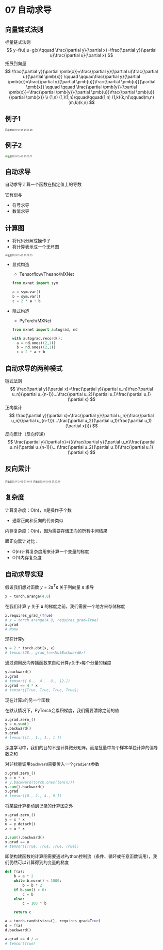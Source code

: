 # 07 自动求导

## 向量链式法则

标量链式法则
$$
y=f(u),u=g(x)\qquad  \frac{\partial y}{\partial x}=\frac{\partial y}{\partial u}\frac{\partial u}{\partial x}
$$
拓展到向量
$$
\frac{\partial y}{\partial \pmb{x}}=\frac{\partial y}{\partial u}\frac{\partial u}{\partial \pmb{x}} \qquad \qquad\frac{\partial y}{\partial \pmb{x}}=\frac{\partial y}{\partial \pmb{u}}\frac{\partial \pmb{u}}{\partial \pmb{x}} \qquad \qquad \frac{\partial \pmb{y}}{\partial \pmb{x}}=\frac{\partial \pmb{y}}{\partial \pmb{u}}\frac{\partial \pmb{u}}{\partial \pmb{x}}
\\
(1,n) (1,)(1,n)\qquad\qquad(1,n) (1,k)(k,n)\qquad(m,n) (m,k)(k,n)
$$

## 例子1

<img src="/Users/hanyixiao/Library/Application Support/typora-user-images/截屏2021-12-05 21.03.29.png" alt="截屏2021-12-05 21.03.29" style="zoom:50%;" />

## 例子2

<img src="/Users/hanyixiao/Library/Application Support/typora-user-images/截屏2021-12-05 21.05.01.png" alt="截屏2021-12-05 21.05.01" style="zoom:50%;" />

## 自动求导

自动求导计算一个函数在指定值上的导数

它有别与

- 符号求导
- 数值求导

## 计算图

- 将代码分解成操作子
- 将计算表示成一个无环图

<img src="/Users/hanyixiao/Library/Application Support/typora-user-images/截屏2021-12-05 21.08.03.png" alt="截屏2021-12-05 21.08.03" style="zoom:50%;" />

- 显式构造

  - Tensorflow/Theano/MXNet

  ```python
  from mxnet import sym
  
  a = sym.var()
  b = sym.var()
  c = 2 * a + b
  ```

- 隐式构造

  - PyTorch/MXNet

  ```python
  from mxnet import autograd, nd
  
  with autograd.record():
    a = nd.ones((2,1))
    b = nd.ones((2,1))
    c = 2 * a + b
  ```

## 自动求导的两种模式

链式法则
$$
\frac{\partial y}{\partial x}=\frac{\partial y}{\partial u_n}\frac{\partial u_n}{\partial u_{n-1}}...\frac{\partial u_2}{\partial u_1}\frac{\partial u_1}{\partial x}
$$
正向累计
$$
\frac{\partial y}{\partial x}=\frac{\partial y}{\partial u_n}(\frac{\partial u_n}{\partial u_{n-1}}(...\frac{\partial u_2}{\partial u_1}\frac{\partial u_1}{\partial x})))
$$
反向累计（反向传递）
$$
\frac{\partial y}{\partial x}=(((\frac{\partial y}{\partial u_n}\frac{\partial u_n}{\partial u_{n-1}})...)\frac{\partial u_2}{\partial u_1})\frac{\partial u_1}{\partial x}
$$

## 反向累计

<img src="/Users/hanyixiao/Library/Application Support/typora-user-images/截屏2021-12-05 21.19.43.png" alt="截屏2021-12-05 21.19.43" style="zoom:50%;" />

<img src="/Users/hanyixiao/Library/Application Support/typora-user-images/截屏2021-12-05 21.20.45.png" alt="截屏2021-12-05 21.20.45" style="zoom:50%;" />

## 复杂度

计算复杂度：O(n)，n是操作子个数

- 通常正向和反向的代价类似

内存复杂度：O(n)，因为需要存储正向的所有中间结果

跟正向累计对比：

- O(n)计算复杂度用来计算一个变量的梯度
- O(1)内存复杂度

## 自动求导实现

假设我们想对函数 $y=2\pmb{x}^T\pmb{x}$ 关于列向量 $\pmb{x}$ 求导

```python
x = torch.arange(4.0)
```

在我们计算 y 关于 $\pmb{x}$ 的梯度之前，我们需要一个地方来存储梯度

```python
x.requires_grad_(True)
# x = torch.arange(4.0, requires_grad=True)
x.grad
# None
```

现在计算y

```python
y = 2 * torch.dot(x, x)
# tensor(28., grad_fn=<MulBackward0>)
```

通过调用反向传播函数来自动计算`y`关于`x`每个分量的梯度

```python
y.backward()
x.grad
# tensor([ 0.,  4.,  8., 12.])
x.grad == 4 * x
# tensor([True, True, True, True])
```

现在计算`x`的另一个函数

在默认情况下，PyTorch会累积梯度，我们需要清除之前的值

```python
x.grad.zero_()
y = x.sum()
y.backward()
x.grad
# tensor([1., 1., 1., 1.])
```

深度学习中，我们的目的不是计算微分矩阵，而是批量中每个样本单独计算的偏导数之和

对非标量调用`backward`需要传入一个`gradient`参数

```python
x.grad.zero_()
y = x * x
# y.backward(torch.ones(len(x)))
y.sum().backward()
x.grad
# tensor([0., 2., 4., 6.])
```

将某些计算移动到记录的计算图之外

```python
x.grad.zero_()
y = x * x
u = y.detach()
z = u * x

z.sum().backward()
x.grad == u
# tensor([True, True, True, True])
```

即使构建函数的计算图需要通过Python控制流（条件、循环或任意函数调用），我们仍然可以计算得到的变量的梯度

```python
def f(a):
    b = a * 2
    while b.norm() < 1000:
        b = b * 2
    if b.sum() > 0:
        c = b
    else:
        c = 100 * b

    return c

a = torch.randn(size=(), requires_grad=True)
d = f(a)
d.backward()

a.grad == d / a
# tensor(True)
```


